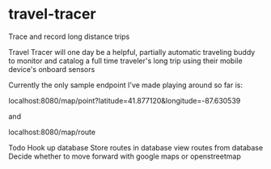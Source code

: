# travel-tracer
Trace and record long distance trips

Travel Tracer will one day be a helpful, partially automatic traveling buddy to monitor and catalog a full time traveler's 
long trip using their mobile device's onboard sensors

Currently the only sample endpoint I've made playing around so far is:

localhost:8080/map/point?latitude=41.877120&longitude=-87.630539

and

localhost:8080/map/route


Todo
Hook up database
Store routes in database
view routes from database
Decide whether to move forward with google maps or openstreetmap